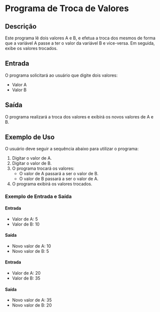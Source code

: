 # Programa de Troca de Valores

## Descrição

Este programa lê dois valores A e B, e efetua a troca dos mesmos de forma que a variável A passe a ter o valor da variável B e vice-versa. Em seguida, exibe os valores trocados.

## Entrada

O programa solicitará ao usuário que digite dois valores:
- Valor A
- Valor B

## Saída

O programa realizará a troca dos valores e exibirá os novos valores de A e B.

## Exemplo de Uso

O usuário deve seguir a sequência abaixo para utilizar o programa:

1. Digitar o valor de A.
2. Digitar o valor de B.
3. O programa trocará os valores:
    - O valor de A passará a ser o valor de B.
    - O valor de B passará a ser o valor de A.
4. O programa exibirá os valores trocados.

### Exemplo de Entrada e Saída

#### Entrada
- Valor de A: 5
- Valor de B: 10

#### Saída
- Novo valor de A: 10
- Novo valor de B: 5

#### Entrada
- Valor de A: 20
- Valor de B: 35

#### Saída
- Novo valor de A: 35
- Novo valor de B: 20

